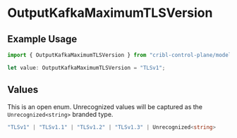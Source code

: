 # OutputKafkaMaximumTLSVersion

## Example Usage

```typescript
import { OutputKafkaMaximumTLSVersion } from "cribl-control-plane/models";

let value: OutputKafkaMaximumTLSVersion = "TLSv1";
```

## Values

This is an open enum. Unrecognized values will be captured as the `Unrecognized<string>` branded type.

```typescript
"TLSv1" | "TLSv1.1" | "TLSv1.2" | "TLSv1.3" | Unrecognized<string>
```